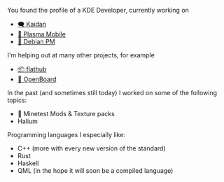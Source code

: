 You found the profile of a KDE Developer, currently working on 
* [🗨️ Kaidan](https://invent.kde.org/network/kaidan)
* [📱 Plasma Mobile](https://invent.kde.org/plasma-mobile/)
* [📲 Debian PM](https://gitlab.com/debian-pm/)

I'm helping out at many other projects, for example
* [📦 flathub](https://github.com/flathub)
* [🏫 OpenBoard](https://github.com/openboard-org/openboard)

In the past (and sometimes still today) I worked on some of the following topics:
* 👾 Minetest Mods & Texture packs
* Halium

Programming languages I especially like:
 * C++ (more with every new version of the standard)
 * Rust
 * Haskell
 * QML (in the hope it will soon be a compiled language)
